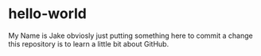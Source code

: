 # hello-world
My Name is Jake obviosly just putting something here to commit a change
this repository is to learn a little bit about GitHub.
